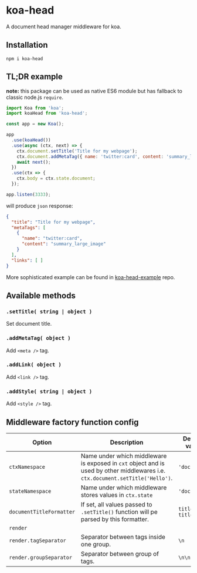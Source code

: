 # koa-head
A document head manager middleware for koa.

## Installation
`npm i koa-head`

## TL;DR example
**note:** this package can be used as native ES6 module but has fallback to classic node.js `require`. 

```js
import Koa from 'koa';
import koaHead from 'koa-head';

const app = new Koa();

app
  .use(koaHead())
  .use(async (ctx, next) => {
    ctx.document.setTitle('Title for my webpage');
    ctx.document.addMetaTag({ name: 'twitter:card', content: 'summary_large_image' });
    await next();
  })
  .use(ctx => {
    ctx.body = ctx.state.document;
  });

app.listen(3333);
```
will produce `json` response:
```json
{
  "title": "Title for my webpage",
  "metaTags": [
    {
      "name": "twitter:card",
      "content": "summary_large_image"
    }
  ],
  "links": [ ]
}
```

More sophisticated example can be found in [koa-head-example](https://github.com/reod/koa-head-example) repo.

## Available methods

### `.setTitle( string | object )`
Set document title.
### `.addMetaTag( object )`
Add `<meta />` tag.
### `.addLink( object )`
Add `<link />` tag.
### `.addStyle( string | object )`
Add `<style />` tag.

## Middleware factory function config

| Option | Description | Default value  | 
|---|---|---|
| `ctxNamespace`  | Name under which middleware is exposed in `cxt` object and is used by other middlewares i.e. `ctx.document.setTitle('Hello')`. | `'document'`  |
| `stateNamespace`  | Name under which middleware stores values in `ctx.state` | `'document'` |
| `documentTitleFormatter`  | If set, all values passed to `.setTitle()` function will pe parsed by this formatter. | `title => title` |
| `render` | | |
|`render.tagSeparator` | Separator between tags inside one group. | `\n` |
|`render.groupSeparator` | Separator between group of tags. | `\n\n` |
